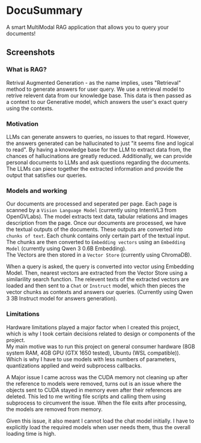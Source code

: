 # DocuSummary
A smart MultiModal RAG application that allows you to query your documents!

## Screenshots


### What is RAG?
Retrival Augmented Generation - as the name implies, uses "Retrieval" method to generate answers for user query.
We use a retrieval model to retrive relevent data from our knowledge base. This data is then passed as a context to our Generative model, which answers the user's exact query using the contexts.

### Motivation 
LLMs can generate answers to queries, no issues to that regard. However, the answers generated can be hallucinated to just "it seems fine and logical to read". By having a knowledge base for the LLM to extract data from, the chances of hallucinations are greatly reduced.
Additionally, we can provide personal documents to LLMs and ask questions regarding the documents. The LLMs can piece together the extracted information and provide the output that satisfies our queries.

### Models and working
Our documents are processed and seperated per page. Each page is scanned by a `Vision Language Model` (currently using InternVL3 from OpenGVLabs). The model extracts text data, tabular relations and images description from the page.
Once our documents are processed, we have the textual outputs of the documents. These outputs are converted into `chunks of text`. Each chunk contains only certain part of the textual input. \
The chunks are then converted to `Embedding vectors` using an `Embedding Model` (currently using Qwen 3 0.6B Embedding). \
The Vectors are then stored in a `Vector Store` (currently using ChromaDB).

When a query is asked, the query is converted into vector using Embedding Model. Then, nearest vectors are extracted from the Vector Store using a similarility search function. The relevent texts of the extracted vectors are loaded and then sent to a `Chat` or `Instruct` model, which then pieces the vector chunks as contexts and answers our queries. (Currently using Qwen 3 3B Instruct model for answers generation).

### Limitations
Hardware limitations played a major factor when I created this project, which is why I took certain decisions related to design or components of the project. \
My main motive was to run this project on general consumer hardware (8GB system RAM, 4GB GPU (GTX 1650 tested), Ubuntu (WSL compatible)). Which is why I have to use models with less numbers of parameters, quantizations applied and weird subprocess callbacks.

A Major issue I came across was the CUDA memory not cleaning up after the reference to models were removed, turns out is an issue where the objects sent to CUDA stayed in memory even after their references are deleted. This led to me writing file scripts and calling them using subprocess to circumvent the issue. When the file exits after processing, the models are removed from memory.

Given this issue, it also meant I cannot load the chat model initially. I have to explicitly load the required models when user needs them, thus the overall loading time is high.
